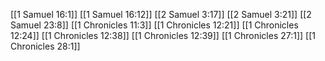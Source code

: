 [[1 Samuel 16:1]]
[[1 Samuel 16:12]]
[[2 Samuel 3:17]]
[[2 Samuel 3:21]]
[[2 Samuel 23:8]]
[[1 Chronicles 11:3]]
[[1 Chronicles 12:21]]
[[1 Chronicles 12:24]]
[[1 Chronicles 12:38]]
[[1 Chronicles 12:39]]
[[1 Chronicles 27:1]]
[[1 Chronicles 28:1]]
